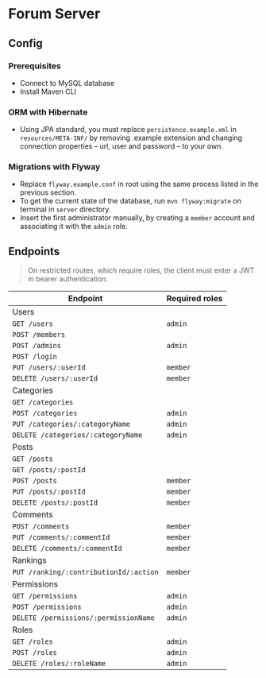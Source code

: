 # Forum Server

## Config

### Prerequisites

- Connect to MySQL database
- Install Maven CLI

### ORM with Hibernate

- Using JPA standard, you must replace `persistence.example.xml` in `resources/META-INF/`
  by removing .example extension and changing connection properties – url, user and password – to your own.

### Migrations with Flyway

- Replace `flyway.example.conf` in root using the same process listed in the previous section.
- To get the current state of the database, run `mvn flyway:migrate` on terminal in `server` directory.
- Insert the first administrator manually, by creating a `member` account and associating it with the `admin` role.

## Endpoints

> On restricted routes, which require roles, the client must enter a JWT in bearer authentication.

| Endpoint                               | Required roles |
| -------------------------------------- | -------------- |
| Users                                  |                |
| `GET /users`                           | `admin`        |
| `POST /members`                        |                |
| `POST /admins`                         | `admin`        |
| `POST /login`                          |                |
| `PUT /users/:userId`                   | `member`       |
| `DELETE /users/:userId`                | `member`       |
| Categories                             |                |
| `GET /categories`                      |                |
| `POST /categories`                     | `admin`        |
| `PUT /categories/:categoryName`        | `admin`        |
| `DELETE /categories/:categoryName`     | `admin`        |
| Posts                                  |                |
| `GET /posts`                           |                |
| `GET /posts/:postId`                   |                |
| `POST /posts`                          | `member`       |
| `PUT /posts/:postId`                   | `member`       |
| `DELETE /posts/:postId`                | `member`       |
| Comments                               |                |
| `POST /comments`                       | `member`       |
| `PUT /comments/:commentId`             | `member`       |
| `DELETE /comments/:commentId`          | `member`       |
| Rankings                               |                |
| `PUT /ranking/:contributionId/:action` | `member`       |
| Permissions                            |                |
| `GET /permissions`                     | `admin`        |
| `POST /permissions`                    | `admin`        |
| `DELETE /permissions/:permissionName`  | `admin`        |
| Roles                                  |                |
| `GET /roles`                           | `admin`        |
| `POST /roles`                          | `admin`        |
| `DELETE /roles/:roleName`              | `admin`        |
